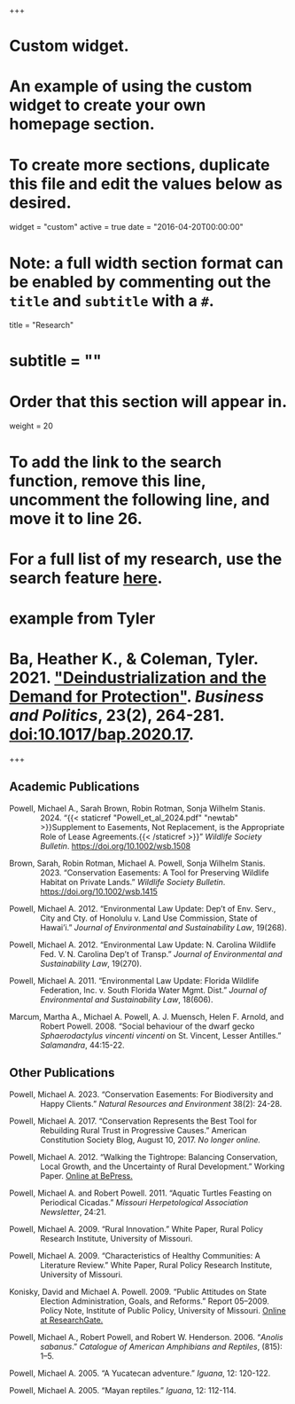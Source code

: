 +++
# Custom widget.
# An example of using the custom widget to create your own homepage section.
# To create more sections, duplicate this file and edit the values below as desired.
widget = "custom"
active = true
date = "2016-04-20T00:00:00"

# Note: a full width section format can be enabled by commenting out the `title` and `subtitle` with a `#`.
title = "Research"
# subtitle = ""


# Order that this section will appear in.
weight = 20

# To add the link to the search function, remove this line, uncomment the following line, and move it to line 26.
# For a full list of my research, use the search feature [here](https://www.jacobauthement.com/publication).

# example from Tyler
# Ba, Heather K., & Coleman, Tyler. 2021. ["Deindustrialization and the Demand for Protection"](https://www.tyler-coleman.com/publication/bacoleman2021). _Business and Politics_, 23(2), 264-281. [doi:10.1017/bap.2020.17](https://doi.org/10.1017/bap.2020.17).


+++
<h2>Academic Publications</h2>

<div style="padding-left: 4em; text-indent: -4em;">

<p>Powell, Michael A., Sarah Brown, Robin Rotman, Sonja Wilhelm Stanis. 2024. “{{< staticref "Powell_et_al_2024.pdf" "newtab" >}}Supplement to Easements, Not Replacement, is the Appropriate Role of Lease Agreements.{{< /staticref >}}” <i>Wildlife Society Bulletin</i>. <a href="https://doi.org/10.1002/wsb.1508">https://doi.org/10.1002/wsb.1508</a> </p>

<p>Brown, Sarah, Robin Rotman, Michael A. Powell, Sonja Wilhelm Stanis. 2023. “Conservation Easements: A Tool for Preserving Wildlife Habitat on Private Lands.” <i>Wildlife Society Bulletin</i>. <a href="https://doi.org/10.1002/wsb.1508">https://doi.org/10.1002/wsb.1415</a> </p>

<p>Powell, Michael A. 2012. “Environmental Law Update: Dep’t of Env. Serv., City and Cty. of Honolulu v. Land Use Commission, State of Hawai’i.” <i>Journal of Environmental and Sustainability Law</i>, 19(268). </p>

<p>Powell, Michael A. 2012. “Environmental Law Update: N. Carolina Wildlife Fed. V. N. Carolina Dep’t of Transp.” <i>Journal of Environmental and Sustainability Law</i>, 19(270). </p>

<p>Powell, Michael A. 2011. “Environmental Law Update: Florida Wildlife Federation, Inc. v. South Florida Water Mgmt. Dist.” <i>Journal of Environmental and Sustainability Law</i>, 18(606). </p>

<p>Marcum, Martha A., Michael A. Powell, A. J. Muensch, Helen F. Arnold, and Robert Powell. 2008. “Social behaviour of the dwarf gecko <i>Sphaerodactylus vincenti vincenti</i> on St. Vincent, Lesser Antilles.” <i>Salamandra</i>, 44:15-22. </p>

</div>

<h2>Other Publications</h2>

<div style="padding-left: 4em; text-indent: -4em;">

<p>Powell, Michael A. 2023. “Conservation Easements: For Biodiversity and Happy Clients.” <i>Natural Resources and Environment</i> 38(2): 24-28. </p>

<p>Powell, Michael A. 2017. “Conservation Represents the Best Tool for Rebuilding Rural Trust in Progressive Causes.” American Constitution Society Blog, August 10, 2017. <i>No longer online.</i> </p>

<p>Powell, Michael A. 2012. “Walking the Tightrope: Balancing Conservation, Local Growth, and the Uncertainty of Rural Development.” Working Paper. <a href="https://works.bepress.com/michael_powell/1/">Online at BePress.</a> </p>

<p>Powell, Michael A. and Robert Powell. 2011. “Aquatic Turtles Feasting on Periodical Cicadas.” <i>Missouri Herpetological Association Newsletter</i>, 24:21. </p>

<p>Powell, Michael A. 2009. “Rural Innovation.” White Paper, Rural Policy Research Institute, University of Missouri. </p>

<p>Powell, Michael A. 2009. “Characteristics of Healthy Communities: A Literature Review.” White Paper, Rural Policy Research Institute, University of Missouri. </p>

<p>Konisky, David and Michael A. Powell. 2009. “Public Attitudes on State Election Administration, Goals, and Reforms.” Report 05–2009. Policy Note, Institute of Public Policy, University of Missouri. <a href="https://www.researchgate.net/publication/279636775_Public_Attitudes_on_State_Election_Administration_Goals_and_Reforms">Online at ResearchGate.</a> </p>

<p>Powell, Michael A., Robert Powell, and Robert W. Henderson. 2006. “<i>Anolis sabanus</i>.” <i>Catalogue of American Amphibians and Reptiles</i>, (815): 1–5.</p>

<p>Powell, Michael A. 2005. “A Yucatecan adventure.” <i>Iguana</i>, 12: 120-122.</p>

<p>Powell, Michael A. 2005. “Mayan reptiles.” <i>Iguana</i>, 12: 112-114.</p>

</div>
